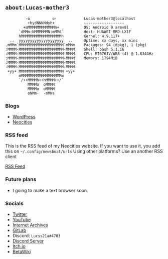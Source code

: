 ## `about:Lucas-mother3`
```
         -o          o-            Lucas-mother3@localhost
          +hydNNNNdyh+             ------------------
        +mMMMMMMMMMMMMm+           OS: Android 9 armv8l
      `dMMm:NMMMMMMN:mMMd`         Host: HUAWEI MRD-LX1F
      hMMMMMMMMMMMMMMMMMMh         Kernel: 4.9.117+
  ..  yyyyyyyyyyyyyyyyyyyy  ..     Uptime: xx days, xx mins
.mMMm`MMMMMMMMMMMMMMMMMMMM`mMMm.   Packages: 94 (dpkg), 1 (pkg)
:MMMM-MMMMMMMMMMMMMMMMMMMM-MMMM:   Shell: bash 5.1.16
:MMMM-MMMMMMMMMMMMMMMMMMMM-MMMM:   CPU: MT6761V/WBB (4) @ 1.834GHz
:MMMM-MMMMMMMMMMMMMMMMMMMM-MMMM:   Memory: 1794MiB
:MMMM-MMMMMMMMMMMMMMMMMMMM-MMMM:
-MMMM-MMMMMMMMMMMMMMMMMMMM-MMMM-
 +yy+ MMMMMMMMMMMMMMMMMMMM +yy+
      mMMMMMMMMMMMMMMMMMMm
      `/++MMMMh++hMMMM++/`
          MMMMo  oMMMM
          MMMMo  oMMMM
          oNMm-  -mMNs
```
### Blogs

* [WordPress](https://alexisgaming21.wordpress.com)
* [Neocities](https://alexisgaming95.neocities.org)

### RSS feed

This is the RSS feed of my Neocities website.
If you want to use it, you add this on `~/.config/newsboat/urls`
Using other platforms? Use an another RSS client

[RSS Feed](https://alexisgaming95.neocities.org/feed.xml)

### Future plans
* I going to make a text browser soon.

### Socials
* [Twitter](https://twitter.com/Lucss21a)
* [YouTube](https://youtube.com/channel/UC-N_BmN4oIMeIfp1DkGrXLg)
* [Internet Archives](https://archive.org/details/@lucss21a)
* [GitLab](https://gitlab.com/Lucas-mother3)
* Discord: `Lucss21a#4703`
* [Discord Server](https://discord.gg/eTP3uJqN6at)
* [Itch.io](https://lucss21a.itch.io)
* [BetaWiki](https://betawiki.net/wiki/User:Lucss21a)
